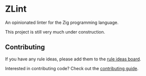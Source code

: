 # ZLint

An opinionated linter for the Zig programming language.

This project is still very much under construction.

## Contributing

If you have any rule ideas, please add them to the [rule ideas
board](https://github.com/DonIsaac/zlint/issues/3).

Interested in contributing code? Check out the [contributing
guide](CONTRIBUTING.md).
